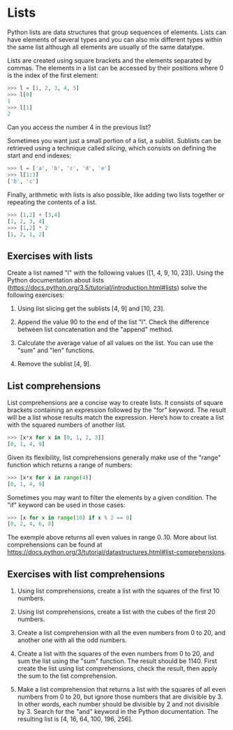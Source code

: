# Lists

Python lists are data structures that group sequences of elements. Lists can have elements of several types and you can also mix different types within the same list although all elements are usually of the same datatype.

Lists are created using square brackets and the elements separated by commas. The elements in a list can be accessed by their positions where 0 is the index of the first element:

```Python
>>> l = [1, 2, 3, 4, 5]
>>> l[0]
1
>>> l[1]
2
```

Can you access the number 4 in the previous list?

Sometimes you want just a small portion of a list, a sublist. Sublists can be retrieved using a technique called *slicing*, which consists on defining the start and end indexes:

```Python
>>> l = ['a', 'b', 'c', 'd', 'e']
>>> l[1:3]
['b', 'c']
```

Finally, arithmetic with lists is also possible, like adding two lists together or repeating the contents of a list.

```Python
>>> [1,2] + [3,4]
[1, 2, 3, 4]
>>> [1,2] * 2
[1, 2, 1, 2]
```

## Exercises with lists

Create a list named "l" with the following values ([1, 4, 9, 10, 23]). Using the Python documentation about lists (<https://docs.python.org/3.5/tutorial/introduction.html#lists>) solve the following exercises:

1.  Using list slicing get the sublists \[4, 9\] and \[10, 23\].

2.  Append the value 90 to the end of the list "l". Check the difference between list concatenation and the "append" method.

3.  Calculate the average value of all values on the list. You can use the "sum" and "len" functions.

4.  Remove the sublist [4, 9].

## List comprehensions

List comprehensions are a concise way to create lists. It consists of square brackets containing an expression followed by the "for" keyword. The result will be a list whose results match the expression. Here’s how to create a list with the squared numbers of another list.

```Python
>>> [x*x for x in [0, 1, 2, 3]]
[0, 1, 4, 9]
```

Given its flexibility, list comprehensions generally make use of the "range" function which returns a range of numbers:

```Python
>>> [x*x for x in range(4)]
[0, 1, 4, 9]
```

Sometimes you may want to filter the elements by a given condition. The "if" keyword can be used in those cases:

```Python
>>> [x for x in range(10) if x % 2 == 0]
[0, 2, 4, 6, 8]
```

The exemple above returns all even values in range 0..10. More about list comprehensions can be found at <https://docs.python.org/3/tutorial/datastructures.html#list-comprehensions>.

## Exercises with list comprehensions

1.  Using list comprehensions, create a list with the squares of the first 10 numbers.

2.  Using list comprehensions, create a list with the cubes of the first 20 numbers.

3.  Create a list comprehension with all the even numbers from 0 to 20, and another one with all the odd numbers.

4.  Create a list with the squares of the even numbers from 0 to 20, and sum the list using the "sum" function. The result should be 1140. First create the list using list comprehensions, check the result, then apply the sum to the list comprehension.

5.  Make a list comprehension that returns a list with the squares of all even numbers from 0 to 20, but ignore those numbers that are divisible by 3. In other words, each number should be divisible by 2 and not divisible by 3. Search for the "and" keyword in the Python documentation. The resulting list is \[4, 16, 64, 100, 196, 256\].
